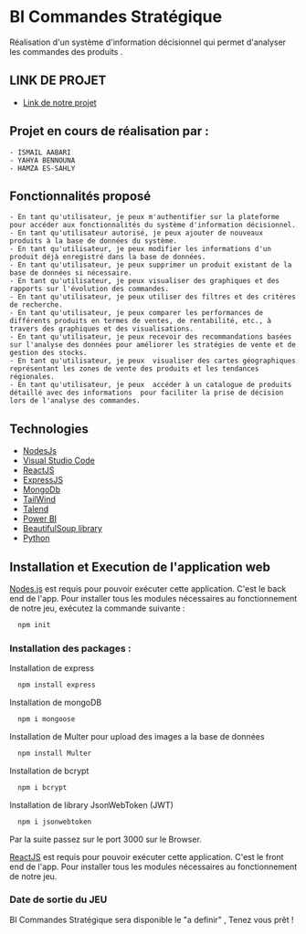 
# BI Commandes Stratégique

Réalisation d'un système d'information décisionnel qui permet d'analyser les commandes des produits .

## LINK DE PROJET

 - [Link de notre projet](https://github.com/users/Ismail-AABARI/projects/3)


## Projet en cours de réalisation par :
    - ISMAIL AABARI
    - YAHYA BENNOUNA
    - HAMZA ES-SAHLY
## Fonctionnalités proposé
    - En tant qu'utilisateur, je peux m'authentifier sur la plateforme pour accéder aux fonctionnalités du système d'information décisionnel.
    - En tant qu'utilisateur autorisé, je peux ajouter de nouveaux produits à la base de données du système.
    - En tant qu'utilisateur, je peux modifier les informations d'un produit déjà enregistré dans la base de données.
    - En tant qu'utilisateur, je peux supprimer un produit existant de la base de données si nécessaire.
    - En tant qu'utilisateur, je peux visualiser des graphiques et des rapports sur l'évolution des commandes.
    - En tant qu'utilisateur, je peux utiliser des filtres et des critères de recherche.
    - En tant qu'utilisateur, je peux comparer les performances de différents produits en termes de ventes, de rentabilité, etc., à travers des graphiques et des visualisations.
    - En tant qu'utilisateur, je peux recevoir des recommandations basées sur l'analyse des données pour améliorer les stratégies de vente et de gestion des stocks.
    - En tant qu'utilisateur, je peux  visualiser des cartes géographiques représentant les zones de vente des produits et les tendances régionales.
    - En tant qu'utilisateur, je peux  accéder à un catalogue de produits détaillé avec des informations  pour faciliter la prise de décision lors de l'analyse des commandes.
    
## Technologies

- [NodesJs](https://nodejs.org/en)
- [Visual Studio Code](https://code.visualstudio.com/)
- [ReactJS](https://react.dev/)
- [ExpressJS](https://expressjs.com/fr/)
- [MongoDb](https://www.mongodb.com/fr-fr)
- [TailWind](https://tailwindcss.com/)
- [Talend](https://www.talend.com/fr/)
- [Power BI](https://www.microsoft.com/fr-fr/power-platform/products/power-bi)
- [BeautifulSoup library](https://www.crummy.com/software/BeautifulSoup/bs4/doc/)
- [Python](https://www.python.org/)


## Installation et Execution de l'application web

[Nodes.js](https://nodejs.org/en) est requis pour pouvoir exécuter cette application. C'est le back end de l'app. Pour installer tous les modules nécessaires au fonctionnement de notre jeu, exécutez la commande suivante :

```bash
  npm init 
```

### Installation des packages :

  Installation de express
```bash
  npm install express 
```
  Installation de mongoDB
```bash
  npm i mongoose
```
  Installation de Multer pour upload des      images a la base de données
```bash
  npm install Multer
```
  Installation de bcrypt
```bash
  npm i bcrypt
```
  Installation de library JsonWebToken (JWT)
```bash
  npm i jsonwebtoken
```
Par la suite passez sur le port 3000 sur le Browser.


[ReactJS](https://react.dev/) est requis pour pouvoir exécuter cette application. C'est le front end de l'app. Pour installer tous les modules nécessaires au fonctionnement de notre jeu.

### Date de sortie du JEU
BI Commandes Stratégique sera disponible le "a definir" , Tenez vous prêt !
